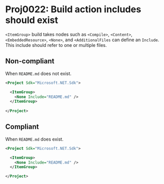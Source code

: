 # Proj0022: Build action includes should exist
`<ItemGroup>` build takes nodes such as `<Compile>`, `<Content>`, `<EmbeddedResource>`,
`<None>`, and `<AdditionalFiles` can define an `Include`. This include should 
refer to one or multiple files.

## Non-compliant
When `README.md` does not exist.
``` xml
<Project Sdk="Microsoft.NET.Sdk">

  <ItemGroup>
    <None Include="README.md" />
  </ItemGroup>
  
</Project>
```

## Compliant
When `README.md` does exist.
``` xml
<Project Sdk="Microsoft.NET.Sdk">

  <ItemGroup>
    <None Include="README.md" />
  </ItemGroup>

</Project>
```
